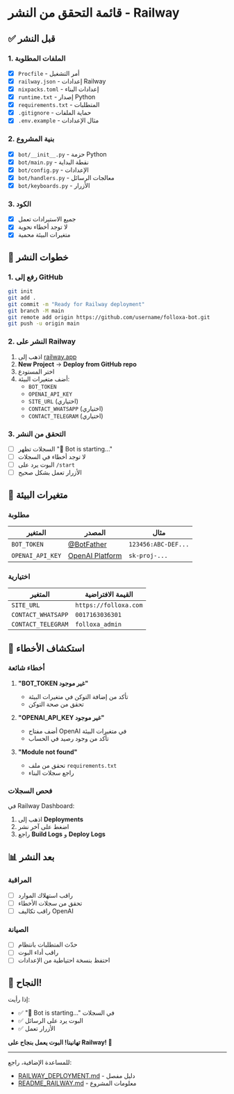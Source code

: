 # قائمة التحقق من النشر - Railway

## ✅ قبل النشر

### 1. الملفات المطلوبة
- [x] `Procfile` - أمر التشغيل
- [x] `railway.json` - إعدادات Railway
- [x] `nixpacks.toml` - إعدادات البناء
- [x] `runtime.txt` - إصدار Python
- [x] `requirements.txt` - المتطلبات
- [x] `.gitignore` - حماية الملفات
- [x] `.env.example` - مثال الإعدادات

### 2. بنية المشروع
- [x] `bot/__init__.py` - حزمة Python
- [x] `bot/main.py` - نقطة البداية
- [x] `bot/config.py` - الإعدادات
- [x] `bot/handlers.py` - معالجات الرسائل
- [x] `bot/keyboards.py` - الأزرار

### 3. الكود
- [x] جميع الاستيرادات تعمل
- [x] لا توجد أخطاء نحوية
- [x] متغيرات البيئة محمية

## 🚀 خطوات النشر

### 1. رفع إلى GitHub
```bash
git init
git add .
git commit -m "Ready for Railway deployment"
git branch -M main
git remote add origin https://github.com/username/folloxa-bot.git
git push -u origin main
```

### 2. النشر على Railway
1. اذهب إلى [railway.app](https://railway.app)
2. **New Project** → **Deploy from GitHub repo**
3. اختر المستودع
4. أضف متغيرات البيئة:
   - `BOT_TOKEN`
   - `OPENAI_API_KEY`
   - `SITE_URL` (اختياري)
   - `CONTACT_WHATSAPP` (اختياري)
   - `CONTACT_TELEGRAM` (اختياري)

### 3. التحقق من النشر
- [ ] السجلات تظهر "🚀 Bot is starting..."
- [ ] لا توجد أخطاء في السجلات
- [ ] البوت يرد على `/start`
- [ ] الأزرار تعمل بشكل صحيح

## 🔧 متغيرات البيئة

### مطلوبة
| المتغير | المصدر | مثال |
|---------|--------|-------|
| `BOT_TOKEN` | [@BotFather](https://t.me/BotFather) | `123456:ABC-DEF...` |
| `OPENAI_API_KEY` | [OpenAI Platform](https://platform.openai.com/api-keys) | `sk-proj-...` |

### اختيارية
| المتغير | القيمة الافتراضية |
|---------|------------------|
| `SITE_URL` | `https://folloxa.com` |
| `CONTACT_WHATSAPP` | `0017163036301` |
| `CONTACT_TELEGRAM` | `folloxa_admin` |

## 🐛 استكشاف الأخطاء

### أخطاء شائعة
1. **"BOT_TOKEN غير موجود"**
   - تأكد من إضافة التوكن في متغيرات البيئة
   - تحقق من صحة التوكن

2. **"OPENAI_API_KEY غير موجود"**
   - أضف مفتاح OpenAI في متغيرات البيئة
   - تأكد من وجود رصيد في الحساب

3. **"Module not found"**
   - تحقق من ملف `requirements.txt`
   - راجع سجلات البناء

### فحص السجلات
في Railway Dashboard:
1. اذهب إلى **Deployments**
2. اضغط على آخر نشر
3. راجع **Build Logs** و **Deploy Logs**

## 📊 بعد النشر

### المراقبة
- [ ] راقب استهلاك الموارد
- [ ] تحقق من سجلات الأخطاء
- [ ] راقب تكاليف OpenAI

### الصيانة
- [ ] حدّث المتطلبات بانتظام
- [ ] راقب أداء البوت
- [ ] احتفظ بنسخة احتياطية من الإعدادات

## 🎉 النجاح!

إذا رأيت:
- ✅ "🚀 Bot is starting..." في السجلات
- ✅ البوت يرد على الرسائل
- ✅ الأزرار تعمل

**تهانينا! البوت يعمل بنجاح على Railway! 🎉**

---

للمساعدة الإضافية، راجع:
- [RAILWAY_DEPLOYMENT.md](RAILWAY_DEPLOYMENT.md) - دليل مفصل
- [README_RAILWAY.md](README_RAILWAY.md) - معلومات المشروع
